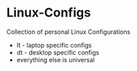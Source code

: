 # Linux-Configs
Collection of personal Linux Configurations
 - lt - laptop specific configs
 - dt - desktop specific configs
 - everything else is universal
